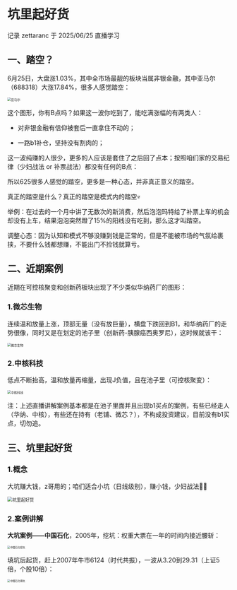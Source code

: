 # 坑里起好货

记录 zettaranc 于 2025/06/25 直播学习

## 一、踏空？

6月25日，大盘涨1.03%，其中全市场最靓的板块当属非银金融，其中亚马尔（688318）大涨17.84%，很多人感觉踏空：

<img src="https://blogcola1213.oss-cn-wuhan-lr.aliyuncs.com/practice/2025/08/01.png" alt="亚马尔" style="margin:auto;zoom:50%;">

这个图形，你有B点吗？如果这一波你吃到了，能吃满涨幅的有两类人：

- 对非银金融有信仰被套后一直拿住不动的；

- 一路b1补仓，坚持没有割肉的；

这一波纯赚的人很少，更多的人应该是套住了之后回了点本；按照咱们家的交易纪律（少妇战法 or 补票战法）都没有任何的B点：

所以625很多人感觉的踏空，更多是一种心态，并非真正意义的踏空。

真正的踏空是什么？真正的踏空是模式内的踏空💀

举例：在过去的一个月中讲了无数次的新消费，然后泡泡玛特给了补票上车的机会却没有上车，结果泡泡突然蹬了15%的阳线没有吃到，那么这才叫踏空。

调整心态：因为认知和模式不够没赚到钱是正常的，但是不能被市场的气氛给裹挟，不要什么钱都想赚，不能出门不捡钱就算亏。

## 二、近期案例

近期在可控核聚变和创新药板块出现了不少类似华纳药厂的图形：

### 1.微芯生物

连续温和放量上涨，顶部无量（没有放巨量），横盘下跌回到B1，和华纳药厂的走势很像，同时又是在划定的池子里（创新药-胰腺癌西奥罗尼），这时候就该干：

<img src="https://blogcola1213.oss-cn-wuhan-lr.aliyuncs.com/practice/2025/08/02.png" alt="微芯生物" style="margin:auto;zoom:50%;">

### 2.中核科技

低点不断抬高，温和放量再缩量，出现J负值，且在池子里（可控核聚变）：

<img src="https://blogcola1213.oss-cn-wuhan-lr.aliyuncs.com/practice/2025/08/03.png" alt="中核科技" style="margin:auto;zoom:50%;">

注：上述直播讲解案例基本都是在池子里面并且出现b1买点的案例，有些已经走人（华纳、中核），有些还在持有（老铺、微芯？），不构成投资建议，目前没有b1买点，切勿追。

## 三、坑里起好货

### 1.概念

大坑赚大钱，z哥用的；咱们适合小坑（日线级别），赚小钱，少妇战法🙌🏻

<img src="https://blogcola1213.oss-cn-wuhan-lr.aliyuncs.com/practice/2025/08/04.png" alt="坑里起好货" style="margin:auto;zoom:70%;">

### 2.案例讲解

**大坑案例——中国石化**，2005年，挖坑：权重大票在一年的时间内接近腰斩：

<img src="https://blogcola1213.oss-cn-wuhan-lr.aliyuncs.com/practice/2025/08/05.png" alt="中国石化挖坑" style="margin:auto;zoom:40%;">

填坑后起货，赶上2007年牛市6124（时代共振），一波从3.20到29.31（上证5倍，个股10倍）：

<img src="https://blogcola1213.oss-cn-wuhan-lr.aliyuncs.com/practice/2025/08/06.png" alt="中国石化填坑" style="margin:auto;zoom:40%;">

